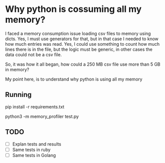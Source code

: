# Why python is cossuming all my memory?


I faced a memory consumption issue loading csv files to memory using dicts.
Yes, I must use generators for that, but in that case I needed to know how much entries was read.
Yes, I could use something to count how much lines there is in the file, but the logic must be generic, in other cases the data could not be a csv file.

So, it was how it all began, how could a 250 MB csv file use more than 5 GB in memory?

My point here, is to understand why python is using all my memory


## Running

pip install -r requirements.txt

python3 -m memory_profiler test.py

## TODO

- [ ] Explan tests and results
- [ ] Same tests in ruby
- [ ] Same tests in Golang
